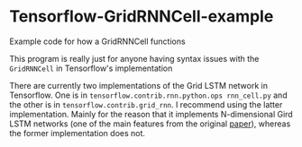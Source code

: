 # Tensorflow-GridRNNCell-example
Example code for how a GridRNNCell functions

This program is really just for anyone having syntax issues with the `GridRNNCell` in Tensorflow's implementation

There are currently two implementations of the Grid LSTM network in Tensorflow. One is in `tensorflow.contrib.rnn.python.ops rnn_cell.py` and the other is in `tensorflow.contrib.grid_rnn`. I recommend using the latter implementation. Mainly for the reason that it implements N-dimensional Gird LSTM networks (one of the main features from the original [paper](http://arxiv.org/abs/1507.01526)), whereas the former implementation does not. 
